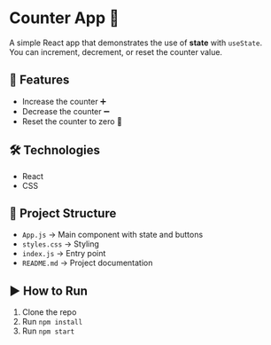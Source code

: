# Counter App 🔢

A simple React app that demonstrates the use of **state** with `useState`.  
You can increment, decrement, or reset the counter value.

## 🚀 Features
- Increase the counter ➕
- Decrease the counter ➖
- Reset the counter to zero 🔄

## 🛠️ Technologies
- React
- CSS

## 📂 Project Structure
- `App.js` → Main component with state and buttons
- `styles.css` → Styling
- `index.js` → Entry point
- `README.md` → Project documentation

## ▶️ How to Run
1. Clone the repo  
2. Run `npm install`  
3. Run `npm start` 
